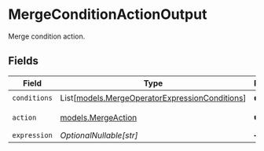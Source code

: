 # MergeConditionActionOutput

Merge condition action.


## Fields

| Field                                                                                            | Type                                                                                             | Required                                                                                         | Description                                                                                      |
| ------------------------------------------------------------------------------------------------ | ------------------------------------------------------------------------------------------------ | ------------------------------------------------------------------------------------------------ | ------------------------------------------------------------------------------------------------ |
| `conditions`                                                                                     | List[[models.MergeOperatorExpressionConditions](../models/mergeoperatorexpressionconditions.md)] | :heavy_check_mark:                                                                               | N/A                                                                                              |
| `action`                                                                                         | [models.MergeAction](../models/mergeaction.md)                                                   | :heavy_check_mark:                                                                               | Merge action.                                                                                    |
| `expression`                                                                                     | *OptionalNullable[str]*                                                                          | :heavy_minus_sign:                                                                               | N/A                                                                                              |